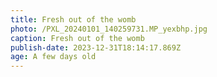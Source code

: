 ```yaml
---
title: Fresh out of the womb
photo: /PXL_20240101_140259731.MP_yexbhp.jpg
caption: Fresh out of the womb
publish-date: 2023-12-31T18:14:17.869Z
age: A few days old
---
```

